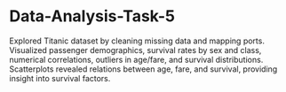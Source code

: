 # Data-Analysis-Task-5
Explored Titanic dataset by cleaning missing data and mapping ports. Visualized passenger demographics, survival rates by sex and class, numerical correlations, outliers in age/fare, and survival distributions. Scatterplots revealed relations between age, fare, and survival, providing insight into survival factors.
